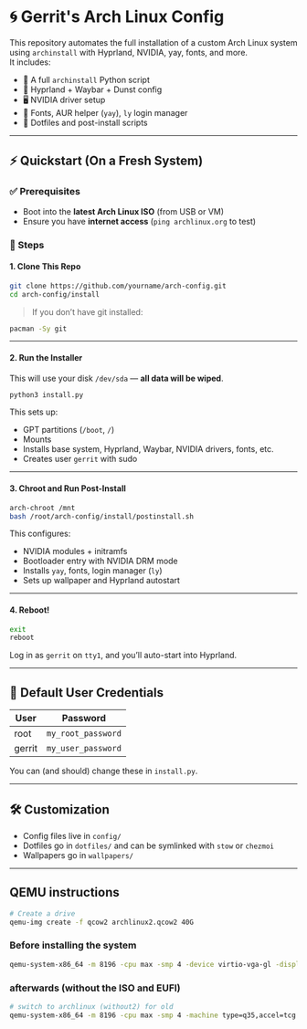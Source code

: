 # 🌀 Gerrit's Arch Linux Config

This repository automates the full installation of a custom Arch Linux system using `archinstall` with Hyprland, NVIDIA, yay, fonts, and more.  
It includes:

- 🔧 A full `archinstall` Python script
- 🎨 Hyprland + Waybar + Dunst config
- 🖥️ NVIDIA driver setup
- 🧰 Fonts, AUR helper (`yay`), `ly` login manager
- 🧱 Dotfiles and post-install scripts

---

## ⚡️ Quickstart (On a Fresh System)

### ✅ Prerequisites

- Boot into the **latest Arch Linux ISO** (from USB or VM)
- Ensure you have **internet access** (`ping archlinux.org` to test)

### 🚀 Steps

#### 1. Clone This Repo
```bash
git clone https://github.com/yourname/arch-config.git
cd arch-config/install
```

> If you don’t have git installed:
```bash
pacman -Sy git
```

---

#### 2. Run the Installer
This will use your disk `/dev/sda` — **all data will be wiped**.

```bash
python3 install.py
```

This sets up:
- GPT partitions (`/boot`, `/`)
- Mounts
- Installs base system, Hyprland, Waybar, NVIDIA drivers, fonts, etc.
- Creates user `gerrit` with sudo

---

#### 3. Chroot and Run Post-Install
```bash
arch-chroot /mnt
bash /root/arch-config/install/postinstall.sh
```

This configures:
- NVIDIA modules + initramfs
- Bootloader entry with NVIDIA DRM mode
- Installs `yay`, fonts, login manager (`ly`)
- Sets up wallpaper and Hyprland autostart

---

#### 4. Reboot!
```bash
exit
reboot
```

Log in as `gerrit` on `tty1`, and you’ll auto-start into Hyprland.

---

## 🔐 Default User Credentials

| User   | Password         |
|--------|------------------|
| root   | `my_root_password` |
| gerrit | `my_user_password` |

You can (and should) change these in `install.py`.

---

## 🛠️ Customization

- Config files live in `config/`
- Dotfiles go in `dotfiles/` and can be symlinked with `stow` or `chezmoi`
- Wallpapers go in `wallpapers/`

---

## QEMU instructions

```bash
# Create a drive
qemu-img create -f qcow2 archlinux2.qcow2 40G
```

### Before installing the system
```bash
qemu-system-x86_64 -m 8196 -cpu max -smp 4 -device virtio-vga-gl -display sdl,gl=on -drive file=archlinux2.qcow2,if=virtio -cdrom C:\Users\Gerrit\Downloads\archlinux.iso -boot d -device virtio-net,netdev=n0 -netdev user,id=n0 -rtc clock=host,base=localtime -usb -device usb-tablet -machine type=q35,accel=tcg
```
### afterwards (without the ISO and EUFI)
```bash
# switch to archlinux (without2) for old
qemu-system-x86_64 -m 8196 -cpu max -smp 4 -machine type=q35,accel=tcg -device virtio-vga-gl -display sdl,gl=on -drive if=virtio,file=archlinux2.qcow2,format=qcow2 -boot d -device virtio-net,netdev=n0 -netdev user,id=n0 -rtc clock=host,base=localtime -usb -device usb-tablet -drive if=pflash,format=raw,readonly=on,file="C:\Program Files\qemu\share\edk2-x86_64-code.fd" -drive if=pflash,format=raw,file="C:\Users\Gerrit\Desktop\edk2-i386-vars.fd"
```
